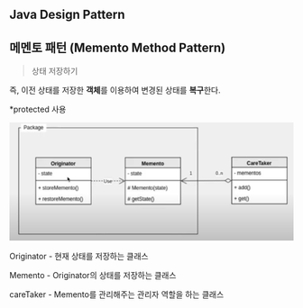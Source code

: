 ## Java Design Pattern

## 메멘토 패턴 (Memento Method Pattern)

> 상태 저장하기

즉, 이전 상태를 저장한 **객체**를 이용하여 변경된 상태를 **복구**한다.

*protected 사용

![image-20200606094534489](images/image-20200606094534489.png)

Originator - 현재 상태를 저장하는 클래스

Memento - Originator의 상태를 저장하는 클래스

careTaker - Memento를 관리해주는 관리자 역할을 하는 클래스

